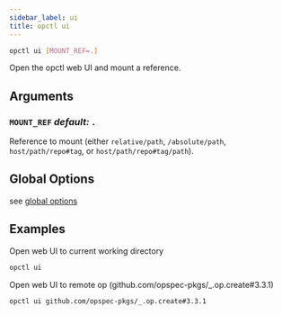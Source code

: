 ```yaml
---
sidebar_label: ui
title: opctl ui
---
```


```sh
opctl ui [MOUNT_REF=.]
```

Open the opctl web UI and mount a reference.

## Arguments

### `MOUNT_REF` *default: `.`*
Reference to mount (either `relative/path`, `/absolute/path`, `host/path/repo#tag`, or `host/path/repo#tag/path`).

## Global Options
see [global options](global-options.md)

## Examples
Open web UI to current working directory
```sh
opctl ui
```

Open web UI to remote op (github.com/opspec-pkgs/_.op.create#3.3.1)
```sh
opctl ui github.com/opspec-pkgs/_.op.create#3.3.1
```